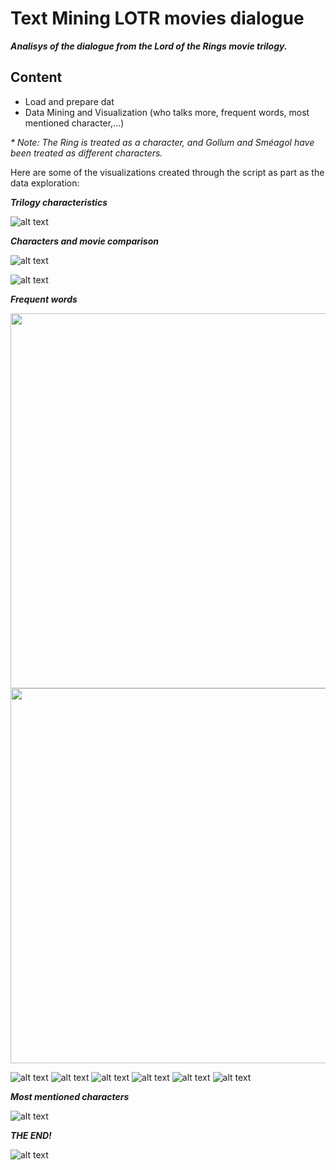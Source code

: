 # Text Mining LOTR movies dialogue
**_Analisys of the dialogue from the Lord of the Rings movie trilogy._**

## Content
- Load and prepare dat
- Data Mining and Visualization (who talks more, frequent words, most mentioned character,...)

_* Note: The Ring is treated as a character, and Gollum and Sméagol have been treated as different characters._

Here are some of the visualizations created through the script as part as the data exploration:

**_Trilogy characteristics_**

![alt text](https://github.com/odeibarredo/Text-Mining-LOTR-movies-dialogue-/blob/master/img/01%20movie_characteristics.jpg)

**_Characters and movie comparison_**

![alt text](https://github.com/odeibarredo/Text-Mining-LOTR-movies-dialogue-/blob/master/img/02%20character_comp_movies.png)

![alt text](https://github.com/odeibarredo/Text-Mining-LOTR-movies-dialogue-/blob/master/img/03%20Top_characters.png)

**_Frequent words_**

<img src="https://github.com/odeibarredo/Text-Mining-LOTR-movies-dialogue-/blob/master/img/trilogy_poster.jpg" width="600">
<img src="https://github.com/odeibarredo/Text-Mining-LOTR-movies-dialogue-/blob/master/img/04%20movies_wordcloud.png" width="600">

![alt text](https://github.com/odeibarredo/Text-Mining-LOTR-movies-dialogue-/blob/master/img/05%20trilogy_wordcloud.png)
![alt text](https://github.com/odeibarredo/Text-Mining-LOTR-movies-dialogue-/blob/master/img/06%20gollum_wordcloud.png) ![alt text](https://github.com/odeibarredo/Text-Mining-LOTR-movies-dialogue-/blob/master/img/08%20smeagol_wordcloud.png)
![alt text](https://github.com/odeibarredo/Text-Mining-LOTR-movies-dialogue-/blob/master/img/09%20Frodo_wordcloud.png) ![alt text](https://github.com/odeibarredo/Text-Mining-LOTR-movies-dialogue-/blob/master/img/10%20gandalf_wordcloud.png) ![alt text](https://github.com/odeibarredo/Text-Mining-LOTR-movies-dialogue-/blob/master/img/07%20gimli_wordcloud.png)

**_Most mentioned characters_**

![alt text](https://github.com/odeibarredo/Text-Mining-LOTR-movies-dialogue-/blob/master/img/11%20%20Top_10_mentioned.png)

**_THE END!_**

![alt text](https://github.com/odeibarredo/Text-Mining-LOTR-movies-dialogue-/blob/master/img/gandalf%20gif.gif)
